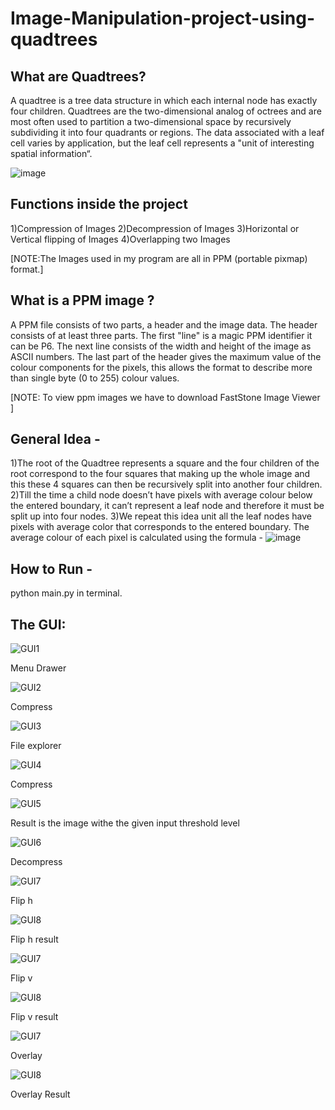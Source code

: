 # Image-Manipulation-project-using-quadtrees

## What are Quadtrees?
A quadtree is a tree data structure in which each internal node has exactly four children. Quadtrees are the two-dimensional analog of octrees and are most often used to partition a two-dimensional space by recursively subdividing it into four quadrants or regions. The data associated with a leaf cell varies by application, but the leaf cell represents a "unit of interesting spatial information“.


![image](https://user-images.githubusercontent.com/69303551/127506441-b381175f-331c-4222-9afd-1dfc87e59132.png)


## Functions inside the project
1)Compression of Images 
2)Decompression of Images
3)Horizontal or Vertical flipping of Images 
4)Overlapping two Images


[NOTE:The Images used in my program are all in PPM (portable pixmap) format.]


## What is a PPM image ?
A PPM file consists of two parts, a header and the image data. The header consists of at least three parts. The first "line" is a magic PPM identifier it can be P6. The next line consists of the width and height of the image as ASCII numbers. The last part of the header gives the maximum value of the colour components for the pixels, this allows the format to describe more than single byte (0 to 255) colour values. 

[NOTE: To view ppm images we have to download FastStone Image Viewer ]

## General Idea -
1)The root of the Quadtree represents a square and the four children of the root correspond to the four squares that making up the whole image and this these 4 squares can then be recursively split into another four children. 
2)Till the time a child node doesn’t have pixels with average colour below the entered boundary, it can’t represent a leaf node and therefore it must be split up into four nodes. 3)We repeat this idea unit all the leaf nodes have pixels with average color that corresponds to the entered boundary.
The average colour of each pixel is calculated using the formula -
![image](https://user-images.githubusercontent.com/69303551/127506046-e27f9cd1-9c68-47ac-8802-0dc03acb9bdf.png)


## How to Run -

python<version> main.py in terminal.
  
  
## The GUI:
![GUI1](https://github.com/nayansute/Image-Manipulation-using-Quadtree-in-C/blob/master/screenshots/menudrawer.png)
 
 Menu Drawer
  
  
  
  
![GUI2](https://github.com/nayansute/Image-Manipulation-using-Quadtree-in-C/blob/master/screenshots/Compress.png)
  
  
  Compress
  
  
  
  
![GUI3](https://github.com/nayansute/Image-Manipulation-using-Quadtree-in-C/blob/master/screenshots/File.png)
  
  
  File explorer
  
  
  
  
![GUI4](https://github.com/nayansute/Image-Manipulation-using-Quadtree-in-C/blob/master/screenshots/Compress.png)
  
  
  Compress
  
  
  
  
![GUI5](https://github.com/nayansute/Image-Manipulation-using-Quadtree-in-C/blob/master/screenshots/CompressResult.png)
  
  
  Result is the image withe the given input threshold level
  
  
  
  
![GUI6](https://github.com/nayansute/Image-Manipulation-using-Quadtree-in-C/blob/master/screenshots/DecompressResult.png)
  

  Decompress
  
  
  
  
![GUI7](https://github.com/nayansute/Image-Manipulation-using-Quadtree-in-C/blob/master/screenshots/Fliph.png)
  
  
  Flip h
  
  
  
  
![GUI8](https://github.com/nayansute/Image-Manipulation-using-Quadtree-in-C/blob/master/screenshots/Fliphresult.png)
  
  
  Flip h result
  
  
  
  
  
 ![GUI7](https://github.com/nayansute/Image-Manipulation-using-Quadtree-in-C/blob/master/screenshots/Flipv.png)
  
  
  Flip v
  
  
  
  
![GUI8](https://github.com/nayansute/Image-Manipulation-using-Quadtree-in-C/blob/master/screenshots/FlipvResult.png)
  
  
  Flip v result
  
  
  
  
 ![GUI7](https://github.com/nayansute/Image-Manipulation-using-Quadtree-in-C/blob/master/screenshots/overlay.png)
  
  
  Overlay
  
  
  
  
![GUI8](https://github.com/nayansute/Image-Manipulation-using-Quadtree-in-C/blob/master/screenshots/overlayresult.png)
  
  
  Overlay Result
  
  
  
  
